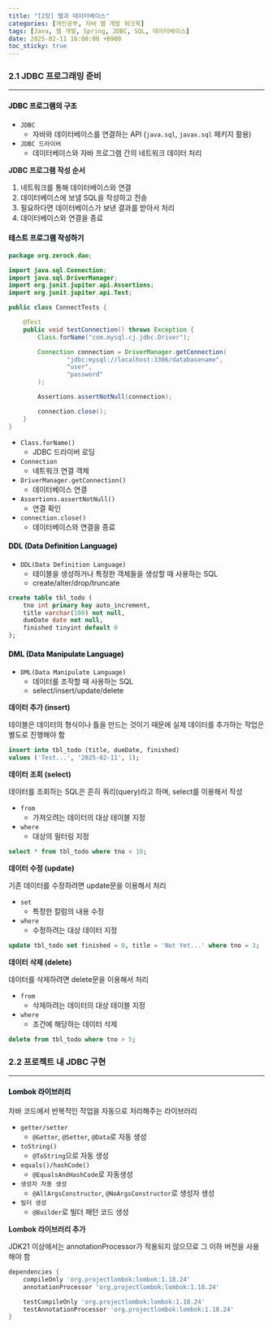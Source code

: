 ```yaml
---
title: "[2장] 웹과 데이터베이스"
categories: [개인공부, 자바 웹 개발 워크북]
tags: [Java, 웹 개발, Spring, JDBC, SQL, 데이터베이스]
date: 2025-02-11 16:00:00 +0900
toc_sticky: true
---
```

### 2.1 JDBC 프로그래밍 준비
***
#### <mark style='background-color: #f1f8ff'> JDBC 프로그램의 구조 </mark>
- `JDBC`
  - 자바와 데이터베이스를 연결하는 API (`java.sql`, `javax.sql` 패키지 활용)
- `JDBC 드라이버`
  - 데이터베이스와 자바 프로그램 간의 네트워크 데이터 처리

**JDBC 프로그램 작성 순서**

1. 네트워크를 통해 데이터베이스와 연결
2. 데이터베이스에 보낼 SQL을 작성하고 전송
3. 필요하다면 데이터베이스가 보낸 결과를 받아서 처리
4. 데이터베이스와 연결을 종료

#### <mark style='background-color: #f1f8ff'> 테스트 프로그램 작성하기 </mark>
```java
package org.zerock.dao;

import java.sql.Connection;
import java.sql.DriverManager;
import org.junit.jupiter.api.Assertions;
import org.junit.jupiter.api.Test;

public class ConnectTests {

    @Test
    public void testConnection() throws Exception {
        Class.forName("com.mysql.cj.jdbc.Driver");

        Connection connection = DriverManager.getConnection(
                "jdbc:mysql://localhost:3306/databasename",
                "user",
                "password"
        );

        Assertions.assertNotNull(connection);

        connection.close();
    }
}
```
- `Class.forName()`
  - JDBC 드라이버 로딩
- `Connection`
  - 네트워크 연결 객체
- `DriverManager.getConnection()`
  - 데이터베이스 연결
- `Assertions.assertNotNull()`
  - 연결 확인
- `connection.close()`
  - 데이터베이스와 연결을 종료

#### <mark style='background-color: #f1f8ff'> DDL (Data Definition Language) </mark>
- `DDL(Data Definition Language)`
  - 테이블을 생성하거나 특정한 객체들을 생성할 때 사용하는 SQL
  - create/alter/drop/truncate

```sql
create table tbl_todo (
	tno int primary key auto_increment,
	title varchar(100) not null,
	dueDate date not null,
	finished tinyint default 0
);
```

#### <mark style='background-color: #f1f8ff'> DML (Data Manipulate Language) </mark>
- `DML(Data Manipulate Language)`
  - 데이터를 조작할 때 사용하는 SQL
  - select/insert/update/delete

**데이터 추가 (insert)**

테이블은 데이터의 형식이나 틀을 만드는 것이기 때문에 실제 데이터를 추가하는 작업은 별도로 진행해야 함

```sql
insert into tbl_todo (title, dueDate, finished)
values ('Test...', '2025-02-11', 1);
```

**데이터 조회 (select)**

데이터를 조회하는 SQL은 흔히 쿼리(query)라고 하며, select를 이용해서 작성
- `from`
  - 가져오려는 데이터의 대상 테이블 지정
- `where`
  - 대상의 필터링 지정
```sql
select * from tbl_todo where tno < 10;
```

**데이터 수정 (update)**

기존 데이터를 수정하려면 update문을 이용해서 처리
- `set`
  - 특정한 칼럼의 내용 수정
- `where`
  - 수정하려는 대상 데이터 지정

```sql
update tbl_todo set finished = 0, title = 'Not Yet...' where tno = 3;
```

**데이터 삭제 (delete)**

데이터를 삭제하려면 delete문을 이용해서 처리
- `from`
  - 삭제하려는 데이터의 대상 테이블 지정
- `where`
  - 조건에 해당하는 데이터 삭제

```sql
delete from tbl_todo where tno > 5;
```

### 2.2 프로젝트 내 JDBC 구현
***
#### <mark style='background-color: #f1f8ff'> Lombok 라이브러리 </mark>
자바 코드에서 반복적인 작업을 자동으로 처리해주는 라이브러리
- `getter/setter`
  - `@Getter`, `@Setter`, `@Data`로 자동 생성
- `toString()`
  - `@ToString`으로 자동 생성
- `equals()/hashCode()`
  - `@EqualsAndHashCode`로 자동생성
- `생성자 자동 생성`
  - `@AllArgsConstructor`, `@NoArgsConstructor`로 생성자 생성
- `빌더 생성`
  - `@Builder`로 빌더 패턴 코드 생성

**Lombok 라이브러리 추가**

JDK21 이상에서는 annotationProcessor가 적용되지 않으므로 그 이하 버전을 사용해야 함

```build.gradle
dependencies {
    compileOnly 'org.projectlombok:lombok:1.18.24'
    annotationProcessor 'org.projectlombok:lombok:1.18.24'

    testCompileOnly 'org.projectlombok:lombok:1.18.24'
    testAnnotationProcessor 'org.projectlombok:lombok:1.18.24'
}
```
